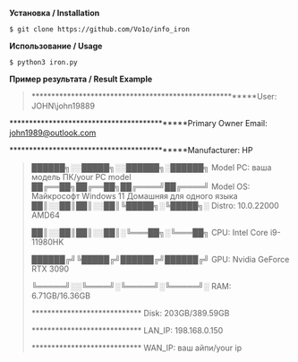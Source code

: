 **Установка / Installation**

    $ git clone https://github.com/Vo1o/info_iron

**Использование / Usage**

    $ python3 iron.py

**Пример результата / Result Example**
                                    
>********************************************************User: JOHN\john19889
>  
********************************************Primary Owner Email: john1989@outlook.com
>  
********************************************Manufacturer: HP
> ██████╗░░█████╗░░██████╗░██████╗          Model PC: ваша модель ПК/your PC model
> ██╔══██╗██╔══██╗██╔════╝██╔════╝          Model OS: Майкрософт Windows 11 Домашняя для одного языка
> ██║░░██║██║░░██║╚█████╗░╚█████╗░          Distro: 10.0.22000 AMD64
> 
> ██║░░██║██║░░██║░╚═══██╗░╚═══██╗          CPU:  Intel Core i9-11980HK
> 
> ██████╔╝╚█████╔╝██████╔╝██████╔╝          GPU: Nvidia GeForce RTX 3090
> 
> ╚═════╝░░╚════╝░╚═════╝░╚═════╝░          RAM: 6.71GB/16.36GB
> 
>  ****************************             Disk: 203GB/389.59GB
>                                           
>  ****************************             LAN_IP: 198.168.0.150
>                                           
>  ****************************             WAN_IP: ваш айпи/your ip
